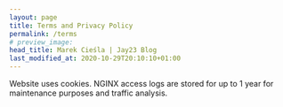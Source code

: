 ```yaml
---
layout: page
title: Terms and Privacy Policy
permalink: /terms
# preview_image:
head_title: Marek Cieśla | Jay23 Blog
last_modified_at: 2020-10-29T20:10:10+01:00
---
```


Website uses cookies. NGINX access logs are stored for up to 1 year for maintenance purposes and traffic analysis.

